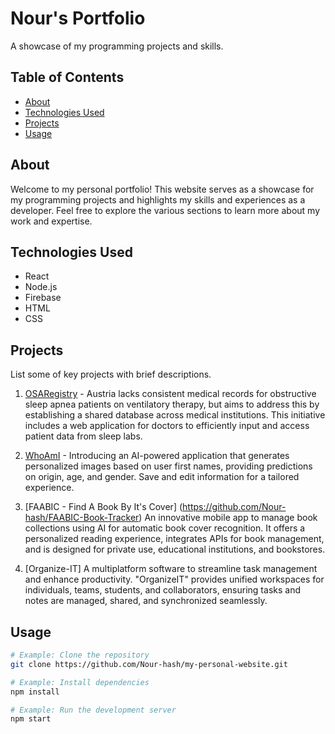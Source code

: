 # Nour's Portfolio

A showcase of my programming projects and skills.

## Table of Contents

- [About](#about)
- [Technologies Used](#technologies-used)
- [Projects](#projects)
- [Usage](#usage)


## About

Welcome to my personal portfolio! This website serves as a showcase for my programming projects and highlights my skills and experiences as a developer. Feel free to explore the various sections to learn more about my work and expertise.

## Technologies Used

- React
- Node.js
- Firebase
- HTML
- CSS

## Projects

List some of key projects with brief descriptions.

1. [OSARegistry](https://github.com/Nour-hash/OSARegistry) -  Austria lacks consistent medical records for obstructive sleep apnea patients on ventilatory therapy, but aims to address this by establishing a shared database across medical institutions. This initiative includes a web application for doctors to efficiently input and access patient data from sleep labs. 
2. [WhoAmI](https://github.com/Nour-hash/WhoAmI) - Introducing an AI-powered application that generates personalized images based on user first names, providing predictions on origin, age, and gender. Save and edit information for a tailored experience.

3. [FAABIC - Find A Book By It's Cover] (https://github.com/Nour-hash/FAABIC-Book-Tracker)
An innovative mobile app to manage book collections using AI for automatic book cover recognition. It offers a personalized reading experience, integrates APIs for book management, and is designed for private use, educational institutions, and bookstores.

4. [Organize-IT] 
A multiplatform software to streamline task management and enhance productivity. "OrganizeIT" provides unified workspaces for individuals, teams, students, and collaborators, ensuring tasks and notes are managed, shared, and synchronized seamlessly.

## Usage

```bash
# Example: Clone the repository
git clone https://github.com/Nour-hash/my-personal-website.git

# Example: Install dependencies
npm install

# Example: Run the development server
npm start
